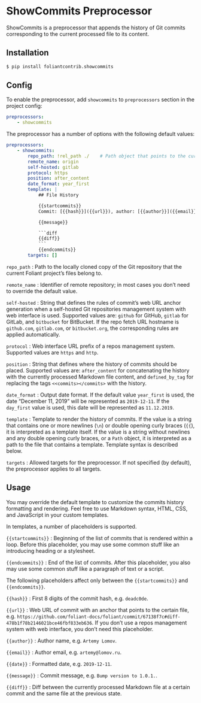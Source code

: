 # ShowCommits Preprocessor

ShowCommits is a preprocessor that appends the history of Git commits corresponding to the current processed file to its content.

## Installation

```bash
$ pip install foliantcontrib.showcommits
```

## Config

To enable the preprocessor, add `showcommits` to `preprocessors` section in the project config:

```yaml
preprocessors:
    - showcommits
```

The preprocessor has a number of options with the following default values:

~~~yaml
preprocessors:
    - showcommits:
        repo_path: !rel_path ./    # Path object that points to the current Foliant project’s top-level (“root”) directory when the preprocessor initializes
        remote_name: origin
        self-hosted: gitlab
        protocol: https
        position: after_content
        date_format: year_first
        template: |
            ## File History

            {{startcommits}}
            Commit: [{{hash}}]({{url}}), author: [{{author}}]({{email}}), date: {{date}}

            {{message}}

            ```diff
            {{diff}}
            ```
            {{endcommits}}
        targets: []
~~~

`repo_path`
:   Path to the locally cloned copy of the Git repository that the current Foliant project’s files belong to.

`remote_name`
:   Identifier of remote repository; in most cases you don’t need to override the default value.

`self-hosted`
:   String that defines the rules of commit’s web URL anchor generation when a self-hosted Git repositories management system with web interface is used. Supported values are: `github` for GitHub, `gitlab` for GitLab, and `bitbucket` for BitBucket. If the repo fetch URL hostname is `github.com`, `gitlab.com`, or `bitbucket.org`, the corresponding rules are applied automatically.

`protocol`
:   Web interface URL prefix of a repos management system. Supported values are `https` and `http`.

`position`
:   String that defines where the history of commits should be placed. Supported values are: `after_content` for concatenating the history with the currently processed Markdown file content, and `defined_by_tag` for replacing the tags `<<commits></commits>` with the history.

`date_format`
:   Output date format. If the default value `year_first` is used, the date “December 11, 2019” will be represented as `2019-12-11`. If the `day_first` value is used, this date will be represented as `11.12.2019`.

`template`
:   Template to render the history of commits. If the value is a string that contains one or more newlines (`\n`) or double opening curly braces (`{{`), it is interpreted as a template itself. If the value is a string without newlines and any double opening curly braces, or a `Path` object, it is interpreted as a path to the file that contains a template. Template syntax is described below.

`targets`
:   Allowed targets for the preprocessor. If not specified (by default), the preprocessor applies to all targets.

## Usage

You may override the default template to customize the commits history formatting and rendering. Feel free to use Markdown syntax, HTML, CSS, and JavaScript in your custom templates.

In templates, a number of placeholders is supported.

`{{startcommits}}`
:   Beginning of the list of commits that is rendered within a loop. Before this placeholder, you may use some common stuff like an introducing heading or a stylesheet.

`{{endcommits}}`
:   End of the list of commits. After this placeholder, you also may use some common stuff like a paragraph of text or a script.

The following placeholders affect only between the `{{startcommits}}` and `{{endcommits}}`.

`{{hash}}`
:   First 8 digits of the commit hash, e.g. `deadc0de`.

`{{url}}`
:   Web URL of commit with an anchor that points to the certain file, e.g. `https://github.com/foliant-docs/foliant/commit/67138f7c#diff-478b1f78b2146021bce46fbf833eb636`. If you don’t use a repos management system with web interface, you don’t need this placeholder.

`{{author}}`
:   Author name, e.g. `Artemy Lomov`.

`{{email}}`
:   Author email, e.g. `artemy@lomov.ru`.

`{{date}}`
:   Formatted date, e.g. `2019-12-11`.

`{{message}}`
:   Commit message, e.g. `Bump version to 1.0.1.`.

`{{diff}}`
:   Diff between the currently processed Markdown file at a certain commit and the same file at the previous state.
